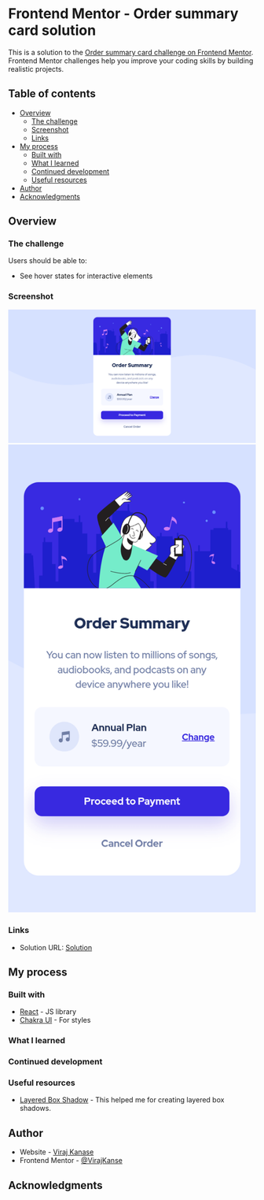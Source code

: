 # Frontend Mentor - Order summary card solution

This is a solution to the [Order summary card challenge on Frontend Mentor](https://www.frontendmentor.io/challenges/order-summary-component-QlPmajDUj). Frontend Mentor challenges help you improve your coding skills by building realistic projects.

## Table of contents

- [Overview](#overview)
  - [The challenge](#the-challenge)
  - [Screenshot](#screenshot)
  - [Links](#links)
- [My process](#my-process)
  - [Built with](#built-with)
  - [What I learned](#what-i-learned)
  - [Continued development](#continued-development)
  - [Useful resources](#useful-resources)
- [Author](#author)
- [Acknowledgments](#acknowledgments)

## Overview

### The challenge

Users should be able to:

- See hover states for interactive elements

### Screenshot

![Desktop View](./screenshots/order-summary-desktop.png)
![Mobile View](./screenshots/order-summary-mobile.png)

### Links

- Solution URL: [Solution](https://www.frontendmentor.io/solutions/order-summary-component-TkS_Qmir9)

## My process

### Built with

- [React](https://reactjs.org/) - JS library
- [Chakra UI](https://chakra-ui.com/) - For styles

### What I learned

### Continued development

### Useful resources

- [Layered Box Shadow](https://shadows.brumm.af/) - This helped me for creating layered box shadows.

## Author

- Website - [Viraj Kanase](https://virajkanse.github.io/)
- Frontend Mentor - [@VirajKanse](https://www.frontendmentor.io/profile/VirajKanse)

## Acknowledgments
